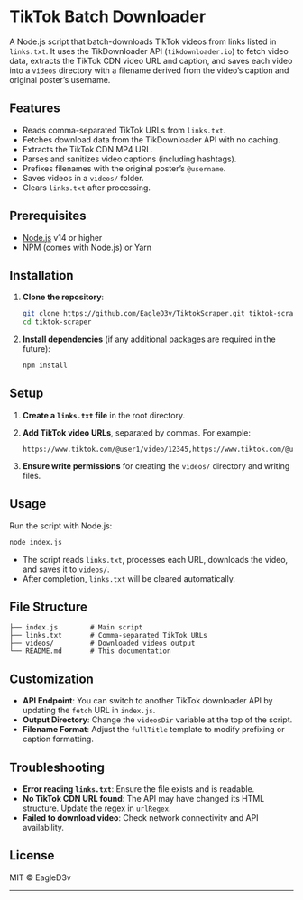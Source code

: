 # TikTok Batch Downloader

A Node.js script that batch-downloads TikTok videos from links listed in `links.txt`. It uses the TikDownloader API (`tikdownloader.io`) to fetch video data, extracts the TikTok CDN video URL and caption, and saves each video into a `videos` directory with a filename derived from the video’s caption and original poster’s username.

## Features

* Reads comma-separated TikTok URLs from `links.txt`.
* Fetches download data from the TikDownloader API with no caching.
* Extracts the TikTok CDN MP4 URL.
* Parses and sanitizes video captions (including hashtags).
* Prefixes filenames with the original poster’s `@username`.
* Saves videos in a `videos/` folder.
* Clears `links.txt` after processing.

## Prerequisites

* [Node.js](https://nodejs.org/) v14 or higher
* NPM (comes with Node.js) or Yarn

## Installation

1. **Clone the repository**:

   ```bash
   git clone https://github.com/EagleD3v/TiktokScraper.git tiktok-scraper
   cd tiktok-scraper
   ```

2. **Install dependencies** (if any additional packages are required in the future):

   ```bash
   npm install
   ```

## Setup

1. **Create a `links.txt` file** in the root directory.

2. **Add TikTok video URLs**, separated by commas. For example:

   ```text
   https://www.tiktok.com/@user1/video/12345,https://www.tiktok.com/@user2/video/67890
   ```

3. **Ensure write permissions** for creating the `videos/` directory and writing files.

## Usage

Run the script with Node.js:

```bash
node index.js
```

* The script reads `links.txt`, processes each URL, downloads the video, and saves it to `videos/`.
* After completion, `links.txt` will be cleared automatically.

## File Structure

```
├── index.js        # Main script
├── links.txt       # Comma-separated TikTok URLs
├── videos/         # Downloaded videos output
└── README.md       # This documentation
```

## Customization

* **API Endpoint**: You can switch to another TikTok downloader API by updating the `fetch` URL in `index.js`.
* **Output Directory**: Change the `videosDir` variable at the top of the script.
* **Filename Format**: Adjust the `fullTitle` template to modify prefixing or caption formatting.

## Troubleshooting

* **Error reading `links.txt`**: Ensure the file exists and is readable.
* **No TikTok CDN URL found**: The API may have changed its HTML structure. Update the regex in `urlRegex`.
* **Failed to download video**: Check network connectivity and API availability.

## License

MIT © EagleD3v

---
